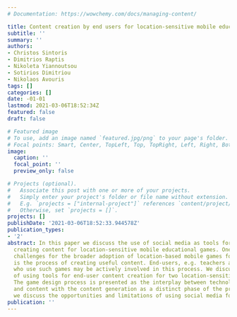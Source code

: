 ```yaml
---
# Documentation: https://wowchemy.com/docs/managing-content/

title: Content creation by end users for location-sensitive mobile educational games
subtitle: ''
summary: ''
authors:
- Christos Sintoris
- Dimitrios Raptis
- Nikoleta Yiannoutsou
- Sotirios Dimitriou
- Nikolaos Avouris
tags: []
categories: []
date: -01-01
lastmod: 2021-03-06T18:52:34Z
featured: false
draft: false

# Featured image
# To use, add an image named `featured.jpg/png` to your page's folder.
# Focal points: Smart, Center, TopLeft, Top, TopRight, Left, Right, BottomLeft, Bottom, BottomRight.
image:
  caption: ''
  focal_point: ''
  preview_only: false

# Projects (optional).
#   Associate this post with one or more of your projects.
#   Simply enter your project's folder or file name without extension.
#   E.g. `projects = ["internal-project"]` references `content/project/deep-learning/index.md`.
#   Otherwise, set `projects = []`.
projects: []
publishDate: '2021-03-06T18:52:33.944578Z'
publication_types:
- '2'
abstract: In this paper we discuss the use of social media as tools for collaboratively
  creating content for location-sensitive mobile educational games. One of the main
  challenges for the broader adoption of location-based mobile games for learning
  is the process of creating useful content. End-users, e.g. teachers and facilitators
  who use such games may be actively involved in this process. We discuss experience
  of using tools for end-user content creation for two location-sensitive mobile games.
  The game design process is presented as the interplay between technology, learning
  and content with the content generation as a distinct phase of the process. Finally
  we discuss the opportunities and limitations of using social media for content-creation.
publication: ''
---
```


